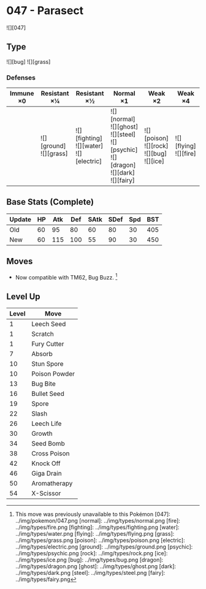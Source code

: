 # 047 - Parasect
![][047]

## Type

![][bug]  ![][grass]

### Defenses

Immune ×0 | Resistant ×¼                   | Resistant ×½                                       | Normal ×1                                                                                                   | Weak ×2                                                 | Weak ×4                       | 
---       | ---                            | ---                                                | ---                                                                                                         | ---                                                     | ---                           | 
          | ![][ground]<br> ![][grass]<br> | ![][fighting]<br> ![][water]<br> ![][electric]<br> | ![][normal]<br> ![][ghost]<br> ![][steel]<br> ![][psychic]<br> ![][dragon]<br> ![][dark]<br> ![][fairy]<br> | ![][poison]<br> ![][rock]<br> ![][bug]<br> ![][ice]<br> | ![][flying]<br> ![][fire]<br> | 

## Base Stats (Complete)

Update | HP  | Atk | Def | SAtk | SDef | Spd | BST | 
---    | --- | --- | --- | ---  | ---  | --- | --- | 
Old    | 60  | 95  | 80  | 60   | 80   | 30  | 405 | 
New    | 60  | 115 | 100 | 55   | 90   | 30  | 450 | 

## Moves

 - Now compatible with TM62, Bug Buzz. [^1]

## Level Up

Level | Move          | 
---   | ---           | 
1     | Leech Seed    | 
1     | Scratch       | 
1     | Fury Cutter   | 
7     | Absorb        | 
10    | Stun Spore    | 
10    | Poison Powder | 
13    | Bug Bite      | 
16    | Bullet Seed   | 
19    | Spore         | 
22    | Slash         | 
26    | Leech Life    | 
30    | Growth        | 
34    | Seed Bomb     | 
38    | Cross Poison  | 
42    | Knock Off     | 
46    | Giga Drain    | 
50    | Aromatherapy  | 
54    | X-Scissor     | 

[^1]: This move was previously unavailable to this Pokémon
[047]: ../img/pokemon/047.png
[normal]: ../img/types/normal.png
[fire]: ../img/types/fire.png
[fighting]: ../img/types/fighting.png
[water]: ../img/types/water.png
[flying]: ../img/types/flying.png
[grass]: ../img/types/grass.png
[poison]: ../img/types/poison.png
[electric]: ../img/types/electric.png
[ground]: ../img/types/ground.png
[psychic]: ../img/types/psychic.png
[rock]: ../img/types/rock.png
[ice]: ../img/types/ice.png
[bug]: ../img/types/bug.png
[dragon]: ../img/types/dragon.png
[ghost]: ../img/types/ghost.png
[dark]: ../img/types/dark.png
[steel]: ../img/types/steel.png
[fairy]: ../img/types/fairy.png
